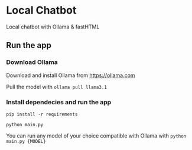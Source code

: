 # Local Chatbot

Local chatbot with Ollama & fastHTML

## Run the app

### Download Ollama

Download and install Ollama from https://ollama.com

Pull the model with `ollama pull llama3.1`

### Install dependecies and run the app

`pip install -r requirements`

`python main.py`

You can run any model of your choice compatible with Ollama with `python main.py {MODEL}`

